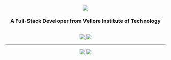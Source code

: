 <h1 align="center">
    <img src="https://readme-typing-svg.herokuapp.com/?font=Righteous&size=35&center=true&vCenter=true&width=500&height=70&duration=4000&lines=Hi+There!+👋;+I'm+Kumar+Satyam!;" />
</h1>
<h3 align="center">A Full-Stack Developer from Vellore Institute of Technology</h3>
<br/>
<div align="center"> 
  <a href="mailto:kumarsatyam.ksa@gmail.com">
    <img src="https://img.shields.io/badge/Gmail-333333?style=for-the-badge&logo=gmail&logoColor=red" />
  </a>
  <a href="https://www.linkedin.com/in/kumar-satyam-ksa/" target="_blank">
    <img src="https://img.shields.io/badge/LinkedIn-0077B5?style=for-the-badge&logo=linkedin&logoColor=white" target="_blank" />
  </a>
</div>
<hr/>
<div align="center">
    <img src="https://skillicons.dev/icons?i=aws,react,mongodb,nodejs,express,html,css,js,bootstrap" />
    <img src="https://skillicons.dev/icons?i=vscode,opencv,figma,git,java,py,c,cpp,mysql" /><br>
</div>
<br/>
